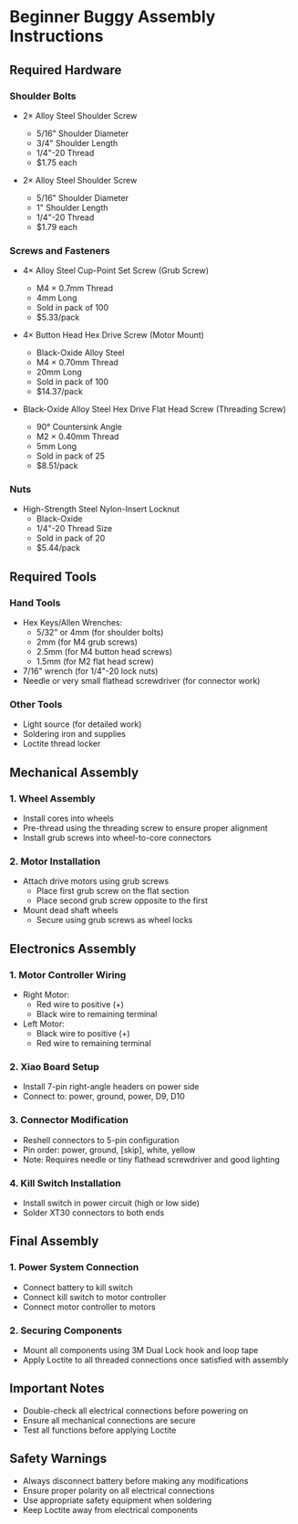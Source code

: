 # Beginner Buggy Assembly Instructions

## Required Hardware

### Shoulder Bolts
- 2× Alloy Steel Shoulder Screw
  - 5/16" Shoulder Diameter
  - 3/4" Shoulder Length
  - 1/4"-20 Thread
  - $1.75 each

- 2× Alloy Steel Shoulder Screw
  - 5/16" Shoulder Diameter
  - 1" Shoulder Length
  - 1/4"-20 Thread
  - $1.79 each

### Screws and Fasteners
- 4× Alloy Steel Cup-Point Set Screw (Grub Screw)
  - M4 × 0.7mm Thread
  - 4mm Long
  - Sold in pack of 100
  - $5.33/pack

- 4× Button Head Hex Drive Screw (Motor Mount)
  - Black-Oxide Alloy Steel
  - M4 × 0.70mm Thread
  - 20mm Long
  - Sold in pack of 100
  - $14.37/pack

- Black-Oxide Alloy Steel Hex Drive Flat Head Screw (Threading Screw)
  - 90° Countersink Angle
  - M2 × 0.40mm Thread
  - 5mm Long
  - Sold in pack of 25
  - $8.51/pack

### Nuts
- High-Strength Steel Nylon-Insert Locknut
  - Black-Oxide
  - 1/4"-20 Thread Size
  - Sold in pack of 20
  - $5.44/pack

## Required Tools

### Hand Tools
- Hex Keys/Allen Wrenches:
  - 5/32" or 4mm (for shoulder bolts)
  - 2mm (for M4 grub screws)
  - 2.5mm (for M4 button head screws)
  - 1.5mm (for M2 flat head screw)
- 7/16" wrench (for 1/4"-20 lock nuts)
- Needle or very small flathead screwdriver (for connector work)

### Other Tools
- Light source (for detailed work)
- Soldering iron and supplies
- Loctite thread locker

## Mechanical Assembly

### 1. Wheel Assembly
- Install cores into wheels
- Pre-thread using the threading screw to ensure proper alignment
- Install grub screws into wheel-to-core connectors

### 2. Motor Installation
- Attach drive motors using grub screws
  - Place first grub screw on the flat section
  - Place second grub screw opposite to the first
- Mount dead shaft wheels
  - Secure using grub screws as wheel locks

## Electronics Assembly

### 1. Motor Controller Wiring
- Right Motor:
  - Red wire to positive (+)
  - Black wire to remaining terminal
- Left Motor:
  - Black wire to positive (+)
  - Red wire to remaining terminal

### 2. Xiao Board Setup
- Install 7-pin right-angle headers on power side
- Connect to: power, ground, power, D9, D10

### 3. Connector Modification
- Reshell connectors to 5-pin configuration
- Pin order: power, ground, [skip], white, yellow
- Note: Requires needle or tiny flathead screwdriver and good lighting

### 4. Kill Switch Installation
- Install switch in power circuit (high or low side)
- Solder XT30 connectors to both ends

## Final Assembly

### 1. Power System Connection
- Connect battery to kill switch
- Connect kill switch to motor controller
- Connect motor controller to motors

### 2. Securing Components
- Mount all components using 3M Dual Lock hook and loop tape
- Apply Loctite to all threaded connections once satisfied with assembly

## Important Notes
- Double-check all electrical connections before powering on
- Ensure all mechanical connections are secure
- Test all functions before applying Loctite

## Safety Warnings
- Always disconnect battery before making any modifications
- Ensure proper polarity on all electrical connections
- Use appropriate safety equipment when soldering
- Keep Loctite away from electrical components
